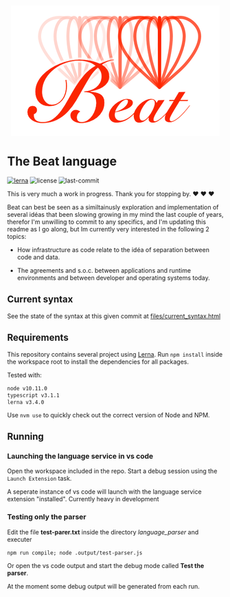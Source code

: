 <p align="center"><img src="./files/beat_logo.png" /></p>

# The Beat language
[![lerna](https://img.shields.io/badge/maintained%20with-lerna-cc00ff.svg)](https://lernajs.io/)
![license](https://img.shields.io/github/license/lyret/beat.svg)
![last-commit](https://img.shields.io/github/last-commit/lyret/beat.svg)

This is very much a work in progress. Thank you for stopping by. ♥ ♥ ♥

Beat can best be seen as a similtainusly exploration and implementation of several idéas that been slowing growing in my mind the last couple of years, therefor I'm unwilling to commit to any specifics, and I'm updating this readme as I go along, but Im currently very interested in the following 2 topics:

* How infrastructure as code relate to the idéa of separation between code and data.

* The agreements and s.o.c. between applications and runtime environments and between developer and operating systems today.


## Current syntax

See the state of the syntax at this given commit at [files/current_syntax.html](`beat/files/current_syntax.html)


## Requirements

This repository contains several project using [Lerna](https://lernajs.io/). Run `npm install` inside the workspace root to install the dependencies for all packages.

Tested with:
```
node v10.11.0
typescript v3.1.1
lerna v3.4.0
```
Use `nvm use` to quickly check out the correct version of Node and NPM.


## Running

### Launching the language service in vs code

Open the workspace included in the repo. Start a debug session using the `Launch Extension` task.

A seperate instance of vs code will launch with the language service extension "installed". Currently heavy in development

### Testing only the parser

Edit the file **test-parer.txt** inside the directory *language_parser* and executer
```
npm run compile; node .output/test-parser.js
```
Or open the vs code output and start the debug mode called **Test the parser**.

At the moment some debug output will be generated from each run.